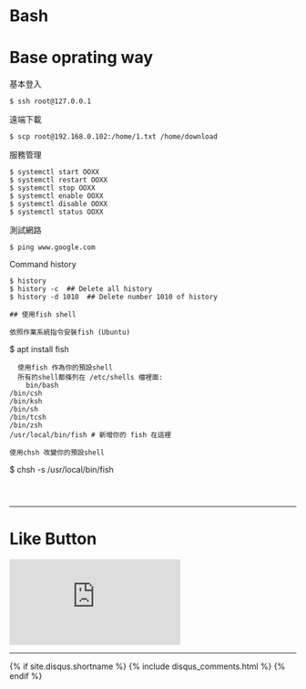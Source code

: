 # Bash
# Base oprating way


基本登入
```
$ ssh root@127.0.0.1
```

遠端下載
```
$ scp root@192.168.0.102:/home/1.txt /home/download
```

服務管理
```
$ systemctl start OOXX
$ systemctl restart OOXX
$ systemctl stop OOXX
$ systemctl enable OOXX
$ systemctl disable OOXX
$ systemctl status OOXX
```

測試網路
```
$ ping www.google.com
```

Command history 
```
$ history 
$ history -c  ## Delete all history
$ history -d 1010  ## Delete number 1010 of history

## 使用fish shell

依照作業系統指令安裝fish (Ubuntu)
```
$ apt install fish 
```
  使用fish 作為你的預設shell
  所有的shell都條列在 /etc/shells 檔裡面:
    bin/bash
/bin/csh
/bin/ksh
/bin/sh
/bin/tcsh
/bin/zsh
/usr/local/bin/fish # 新增你的 fish 在這裡

使用chsh 改變你的預設shell
```
$ chsh -s /usr/local/bin/fish
```



```
* * *

# Like Button

<iframe class="lc-margin-top-64 lc-margin-bottom-32 lc-mobile" data-v-b66e9a5a="" frameborder="0" src="https://button.like.co/in/embed/s9443112/button"> </iframe>

* * *

{% if site.disqus.shortname %}
  {% include disqus_comments.html %}
{% endif %}
